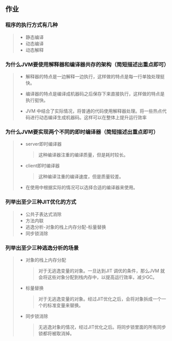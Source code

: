 ## 作业

### 程序的执行方式有几种

> - 静态编译
> - 动态编译
> - 动态解释

### 为什么JVM要使用解释器和编译器共存的架构（简短描述出重点即可）

> - 解释器的特点是一边解释一边执行，这样做的特点是每一行单独处理挺快。
> - 编译器的特点是编译成机器码之后保存下来直接执行，这样做的特点是执行挺快。
>
> - JVM 中结合了实际情况，将普通的代码使用解释器处理。将一些热点代码进行动态编译生成机器码。这样可以在整体上提升运行效率

### 为什么JVM要实现两个不同的即时编译器（简短描述出重点即可）

> - server即时编译器
>
>   > 这种编译器注重的编译质量，但是耗时较长。
>
> - client即时编译器
>
>   > 这种编译注重的编译速度，但是质量较差。
>
> - 在使用中根据实际的情况可以选择合适的编译器来使用。

### 列举出至少三种JIT优化的方式

> - 公共子表达式消除
> - 方法内联
> - 逃逸分析-对象的栈上内存分配-标量替换
> - 同步锁消除

### 列举出至少三种逃逸分析的场景

> - 对象的栈上内存分配
>
>   > 对于无逃逸变量的对象。一旦达到JIT 调优的条件，那么JVM 就会将这些对象分配到栈内存中，以提高运行效率，减少GC。
>
> - 标量替换
>
>   > 对于无逃逸变量的对象。经过JIT优化之后，会将对象拆成一个一个的标准变量来替换。
>
> - 同步锁消除
>
>   > 无逃逸对象的情况，经过JIT优化之后。将同步锁里面的所有同步锁都将被取消掉。





